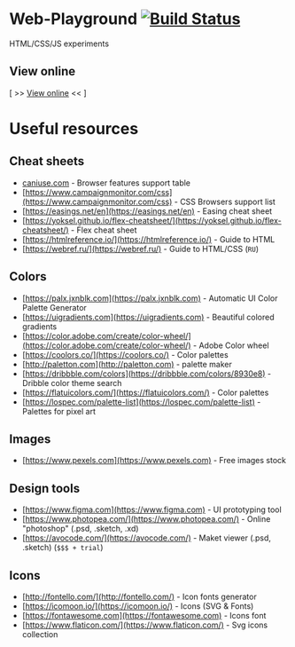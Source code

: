 # Web-Playground [![Build Status](https://travis-ci.org/avin/web-playground.svg?branch=master)](https://travis-ci.org/avin/web-playground)

HTML/CSS/JS experiments

## View online

[ >> [View online](https://avin.github.io/web-playground/) << ]

# Useful resources

## Cheat sheets

* [caniuse.com](https://caniuse.com/) - Browser features support table
* [https://www.campaignmonitor.com/css](https://www.campaignmonitor.com/css) - CSS Browsers support list
* [https://easings.net/en](https://easings.net/en) - Easing cheat sheet
* [https://yoksel.github.io/flex-cheatsheet/](https://yoksel.github.io/flex-cheatsheet/) - Flex cheat sheet
* [https://htmlreference.io/](https://htmlreference.io/) - Guide to HTML
* [https://webref.ru/](https://webref.ru/) - Guide to HTML/CSS (`RU`)


## Colors

* [https://palx.jxnblk.com](https://palx.jxnblk.com) - Automatic UI Color Palette Generator
* [https://uigradients.com](https://uigradients.com) - Beautiful colored gradients
* [https://color.adobe.com/create/color-wheel/](https://color.adobe.com/create/color-wheel/) - Adobe Color wheel
* [https://coolors.co/](https://coolors.co/) - Color palettes
* [http://paletton.com](http://paletton.com) - palette maker
* [https://dribbble.com/colors](https://dribbble.com/colors/8930e8) - Dribble color theme search
* [https://flatuicolors.com/](https://flatuicolors.com/) - Color palettes
* [https://lospec.com/palette-list](https://lospec.com/palette-list) - Palettes for pixel art

## Images

* [https://www.pexels.com](https://www.pexels.com) - Free images stock

## Design tools

* [https://www.figma.com](https://www.figma.com) - UI prototyping tool
* [https://www.photopea.com/](https://www.photopea.com/) - Online "photoshop" (.psd, .sketch, .xd)
* [https://avocode.com/](https://avocode.com/) - Maket viewer (.psd, .sketch) (`$$$ + trial`)

## Icons

* [http://fontello.com/](http://fontello.com/) - Icon fonts generator
* [https://icomoon.io/](https://icomoon.io/) - Icons (SVG & Fonts)
* [https://fontawesome.com](https://fontawesome.com) - Icons font
* [https://www.flaticon.com/](https://www.flaticon.com/) - Svg icons collection

